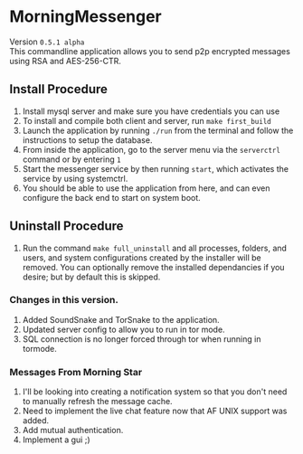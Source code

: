 # MorningMessenger
Version `0.5.1 alpha`<br>
This commandline application allows you to send p2p encrypted messages using RSA and AES-256-CTR.

## Install Procedure
1. Install mysql server and make sure you have credentials you can use
2. To install and compile both client and server, run `make first_build`
3. Launch the application by running `./run` from the terminal and follow the instructions to setup the database.
4. From inside the application, go to the server menu via the `serverctrl` command or by entering `1`
5. Start the messenger service by then running `start`, which activates the service by using systemctrl.
6. You should be able to use the application from here, and can even configure the back end to start on system boot.

## Uninstall Procedure
1. Run the command `make full_uninstall` and all processes, folders, and users, and system configurations created by the installer will be removed. You can optionally remove the installed dependancies if you desire; but by default this is skipped.

### Changes in this version.
1. Added SoundSnake and TorSnake to the application.
2. Updated server config to allow you to run in tor mode.
3. SQL connection is no longer forced through tor when running in tormode.

### Messages From Morning Star
1. I'll be looking into creating a notification system so that you don't need to manually refresh the message cache.
3. Need to implement the live chat feature now that AF UNIX support was added.
4. Add mutual authentication.
5. Implement a gui ;)

